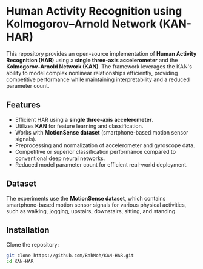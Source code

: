# Human Activity Recognition using Kolmogorov–Arnold Network (KAN-HAR)

This repository provides an open-source implementation of **Human Activity Recognition (HAR)** using a **single three-axis accelerometer** and the **Kolmogorov–Arnold Network (KAN)**. The framework leverages the KAN's ability to model complex nonlinear relationships efficiently, providing competitive performance while maintaining interpretability and a reduced parameter count.

## Features

- Efficient HAR using a **single three-axis accelerometer**.
- Utilizes **KAN** for feature learning and classification.
- Works with **MotionSense dataset** (smartphone-based motion sensor signals).
- Preprocessing and normalization of accelerometer and gyroscope data.
- Competitive or superior classification performance compared to conventional deep neural networks.
- Reduced model parameter count for efficient real-world deployment.

## Dataset

The experiments use the **MotionSense dataset**, which contains smartphone-based motion sensor signals for various physical activities, such as walking, jogging, upstairs, downstairs, sitting, and standing.

## Installation

Clone the repository:

```bash
git clone https://github.com/BahMoh/KAN-HAR.git
cd KAN-HAR

